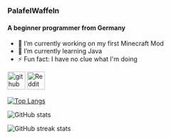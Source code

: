 ### PalafelWaffeln
#### A beginner programmer from Germany

- 🔭 I’m currently working on my first Minecraft Mod 
- 🌱 I’m currently learning Java 
- ⚡ Fun fact: I have no clue what I'm doing 

[<img src='https://cdn.jsdelivr.net/npm/simple-icons@3.0.1/icons/github.svg' alt='github' height='40'>](https://github.com/PalafelWaffeln)  [<img src='https://cdn.jsdelivr.net/npm/simple-icons@3.0.1/icons/reddit.svg' alt='Reddit' height='40'>](https://www.reddit.com/user/PalafelWaffeln)  

[![Top Langs](https://github-readme-stats.vercel.app/api/top-langs/?username=PalafelWaffeln)](https://github.com/anuraghazra/github-readme-stats)

![GitHub stats](https://github-readme-stats.vercel.app/api?username=PalafelWaffeln&show_icons=true)  

![GitHub streak stats](https://streak-stats.demolab.com/?user=PalafelWaffeln)  

